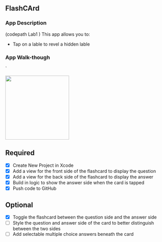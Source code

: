 ## FlashCArd


### App Description
(codepath Lab1 )
 This app allows you to:
 - Tap on a lable to revel a hidden lable 

### App Walk-though
`

<img src="http://g.recordit.co/zlNuXKq2Ia.gif" width=200><br>


## Required
- [x] Create New Project in Xcode
- [x] Add a view for the front side of the flashcard to display the question
- [x] Add a view for the back side of the flashcard to display the answer
- [x] Build in logic to show the answer side when the card is tapped
- [x] Push code to GitHub
## Optional
- [x] Toggle the flashcard between the question side and the answer side
- [ ] Style the question and answer side of the card to better distinguish between the two sides
- [ ] Add selectable multiple choice answers beneath the card
